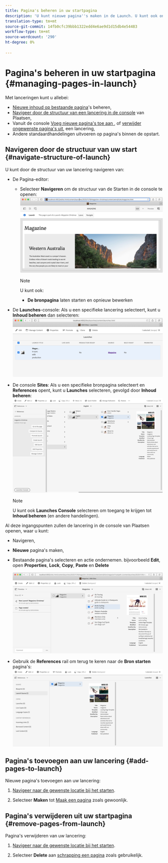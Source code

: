 ```yaml
---
title: Pagina's beheren in uw startpagina
description: 'U kunt nieuwe pagina''s maken in de Launch. U kunt ook ongewenste pagina''s verwijderen. '
translation-type: tm+mt
source-git-commit: 14fb0cfc39bbb1322edd4e6ae9d1d15db4e54483
workflow-type: tm+mt
source-wordcount: '290'
ht-degree: 0%

---
```



# Pagina&#39;s beheren in uw startpagina {#managing-pages-in-launch}

Met lanceringen kunt u allebei:

* [Nieuwe inhoud op bestaande pagina](/help/sites-cloud/authoring/launches/editing.md)&#39;s beheren,
* [Navigeer door de structuur van een lancering in de console](#navigate-structure-of-launch) van Plaatsen,
* Vanuit de console [Voeg nieuwe pagina&#39;s toe aan ](#add-pages-to-launch), of [verwijder ongewenste pagina&#39;s uit](#remove-pages-from-launch), een lancering,
* Andere standaardhandelingen uitvoeren op pagina&#39;s binnen de opstart.

## Navigeren door de structuur van uw start {#navigate-structure-of-launch}

U kunt door de structuur van uw lancering navigeren van:

* De Pagina-editor:

   * Selecteer **Navigeren** om de structuur van de Starten in de console te openen:
      ![Navigeren door Starten vanuit de Pagina-editor](/help/sites-cloud/authoring/assets/launches-navigate-page-editor.png)

      >[!NOTE]
      >
      >U kunt ook:
      >
      >* **De bronpagina** laten starten en opnieuw bewerken


* De **Launches**-console:
Als u een specifieke lancering selecteert, kunt u **Inhoud beheren** dan selecteren:
   ![Console starten - Inhoud beheren](/help/sites-cloud/authoring/assets/launches-navigate-launches-console.png)

* De console **Sites**:
Als u een specifieke bronpagina selecteert en **References** opent, kunt u **Launches** selecteren, gevolgd door **Inhoud beheren**:
   ![Console starten - Inhoud beheren](/help/sites-cloud/authoring/assets/launches-navigate-sites-console.png)

   >[!NOTE]
   >
   >U kunt ook **Launches Console** selecteren om toegang te krijgen tot **Inhoud beheren** (en andere handelingen).

Al deze ingangspunten zullen de lancering in de console van Plaatsen openen, waar u kunt:

* Navigeren,
* **Nieuwe** pagina&#39;s maken,
* Bestaande pagina&#39;s selecteren en actie ondernemen. bijvoorbeeld **Edit**, open **Properties**, **Lock**, **Copy**, **Paste** en **Delete**

   ![Navigeren door Starten in Siteconsole vanuit Inhoud beheren](/help/sites-cloud/authoring/assets/launches-navigate-manage-content.png)
* Gebruik de **References** rail om terug te keren naar de **Bron starten** pagina&#39;s:
   ![Siteconsole - Bron starten](/help/sites-cloud/authoring/assets/launches-navigate-launch-source.png)

## Pagina&#39;s toevoegen aan uw lancering {#add-pages-to-launch}

Nieuwe pagina&#39;s toevoegen aan uw lancering:

1. [Navigeer naar de gewenste locatie bij het starten](#navigate-structure-of-launch).

1. Selecteer **Maken** tot [Maak een pagina](/help/sites-cloud/authoring/fundamentals/organizing-pages.md#creating-a-new-page) zoals gewoonlijk.

## Pagina&#39;s verwijderen uit uw startpagina {#remove-pages-from-launch}

Pagina&#39;s verwijderen van uw lancering:

1. [Navigeer naar de gewenste locatie bij het starten](#navigate-structure-of-launch).

1. Selecteer **Delete** aan [schrapping een pagina](/help/sites-cloud/authoring/fundamentals/organizing-pages.md#deleting-a-page) zoals gebruikelijk.
